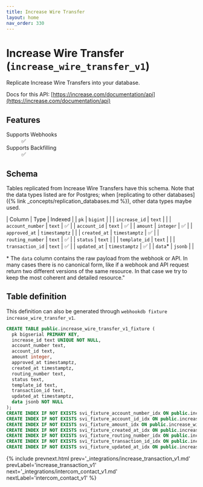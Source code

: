 ```yaml
---
title: Increase Wire Transfer
layout: home
nav_order: 330
---
```


# Increase Wire Transfer (`increase_wire_transfer_v1`)

Replicate Increase Wire Transfers into your database.

Docs for this API: [https://increase.com/documentation/api](https://increase.com/documentation/api)

## Features

<dl>
<dt>Supports Webhooks</dt>
<dd>✅</dd>
<dt>Supports Backfilling</dt>
<dd>✅</dd>

</dl>

## Schema

Tables replicated from Increase Wire Transfers have this schema.
Note that the data types listed are for Postgres;
when [replicating to other databases]({% link _concepts/replication_databases.md %}),
other data types maybe used.

| Column | Type | Indexed |
| `pk` | `bigint` |  |
| `increase_id` | `text` |  |
| `account_number` | `text` | ✅ |
| `account_id` | `text` | ✅ |
| `amount` | `integer` | ✅ |
| `approved_at` | `timestamptz` |  |
| `created_at` | `timestamptz` | ✅ |
| `routing_number` | `text` | ✅ |
| `status` | `text` |  |
| `template_id` | `text` |  |
| `transaction_id` | `text` | ✅ |
| `updated_at` | `timestamptz` | ✅ |
| `data`* | `jsonb` |  |

<span class="fs-3">* The `data` column contains the raw payload from the webhook or API.
In many cases there is no canonical form, like if a webhook and API request return
two different versions of the same resource.
In that case we try to keep the most coherent and detailed resource."</span>

## Table definition

This definition can also be generated through `webhookdb fixture increase_wire_transfer_v1`.

```sql
CREATE TABLE public.increase_wire_transfer_v1_fixture (
  pk bigserial PRIMARY KEY,
  increase_id text UNIQUE NOT NULL,
  account_number text,
  account_id text,
  amount integer,
  approved_at timestamptz,
  created_at timestamptz,
  routing_number text,
  status text,
  template_id text,
  transaction_id text,
  updated_at timestamptz,
  data jsonb NOT NULL
);
CREATE INDEX IF NOT EXISTS svi_fixture_account_number_idx ON public.increase_wire_transfer_v1_fixture (account_number);
CREATE INDEX IF NOT EXISTS svi_fixture_account_id_idx ON public.increase_wire_transfer_v1_fixture (account_id);
CREATE INDEX IF NOT EXISTS svi_fixture_amount_idx ON public.increase_wire_transfer_v1_fixture (amount);
CREATE INDEX IF NOT EXISTS svi_fixture_created_at_idx ON public.increase_wire_transfer_v1_fixture (created_at);
CREATE INDEX IF NOT EXISTS svi_fixture_routing_number_idx ON public.increase_wire_transfer_v1_fixture (routing_number);
CREATE INDEX IF NOT EXISTS svi_fixture_transaction_id_idx ON public.increase_wire_transfer_v1_fixture (transaction_id);
CREATE INDEX IF NOT EXISTS svi_fixture_updated_at_idx ON public.increase_wire_transfer_v1_fixture (updated_at);
```

{% include prevnext.html prev='_integrations/increase_transaction_v1.md' prevLabel='increase_transaction_v1' next='_integrations/intercom_contact_v1.md' nextLabel='intercom_contact_v1' %}
